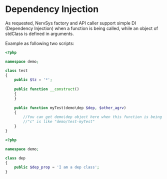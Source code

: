 # Dependency Injection

As requested, NervSys factory and API caller support simple DI (Dependency Injection) when a function is being called, while an object of stdClass is defined in arguments.  

Example as following two scripts:

```php
<?php

namespace demo;

class test
{
    public $tz = '*';
    
    public function __construct()
    {
    }
    
    public function myTest(demo\dep $dep, $other_agrv)
    {
        //You can get demo\dep object here when this function is being called
        //"c" is like "demo/test-myTest"
    }
}
```

```php
<?php

namespace demo;

class dep
{
    public $dep_prop = 'I am a dep class';
}
```